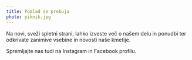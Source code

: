 ```yaml
---
title: Pomlad se prebuja
photo: piknik.jpg
---
```


<besedilo>

  Na novi, sveži spletni strani, lahko izveste več o našem delu in ponudbi ter odkrivate zanimive vsebine in novosti naše kmetije.

  Spremljajte nas tudi na Instagram in Facebook profilu.
  
</besedilo>
